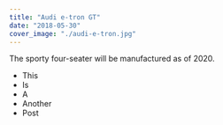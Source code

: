 ```yaml
---
title: "Audi e-tron GT"
date: "2018-05-30"
cover_image: "./audi-e-tron.jpg"
---
```


The sporty four-seater will be manufactured as of 2020. 
<!-- end -->

* This 
* Is 
* A
* Another
* Post
